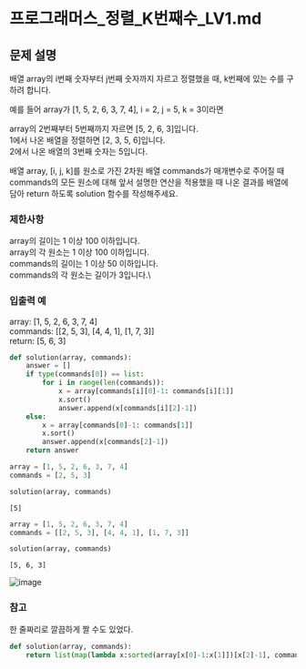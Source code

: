 # 프로그래머스_정렬_K번째수_LV1.md

## 문제 설명
배열 array의 i번째 숫자부터 j번째 숫자까지 자르고 정렬했을 때, k번째에 있는 수를 구하려 합니다.

예를 들어 array가 [1, 5, 2, 6, 3, 7, 4], i = 2, j = 5, k = 3이라면

array의 2번째부터 5번째까지 자르면 [5, 2, 6, 3]입니다.\
1에서 나온 배열을 정렬하면 [2, 3, 5, 6]입니다.\
2에서 나온 배열의 3번째 숫자는 5입니다.

배열 array, [i, j, k]를 원소로 가진 2차원 배열 commands가 매개변수로 주어질 때\
commands의 모든 원소에 대해 앞서 설명한 연산을 적용했을 때 나온 결과를 배열에 담아 return 하도록 solution 함수를 작성해주세요.

### 제한사항
array의 길이는 1 이상 100 이하입니다.\
array의 각 원소는 1 이상 100 이하입니다.\
commands의 길이는 1 이상 50 이하입니다.\
commands의 각 원소는 길이가 3입니다.\


### 입출력 예
array: [1, 5, 2, 6, 3, 7, 4]\
commands: [[2, 5, 3], [4, 4, 1], [1, 7, 3]]\
return: [5, 6, 3]


```python
def solution(array, commands):
    answer = [] 
    if type(commands[0]) == list:
        for i in range(len(commands)):
            x = array[commands[i][0]-1: commands[i][1]]
            x.sort()
            answer.append(x[commands[i][2]-1])
    else:
        x = array[commands[0]-1: commands[1]]
        x.sort()
        answer.append(x[commands[2]-1])
    return answer
```


```python
array = [1, 5, 2, 6, 3, 7, 4]
commands = [2, 5, 3]

solution(array, commands) 
```




    [5]




```python
array = [1, 5, 2, 6, 3, 7, 4]
commands = [[2, 5, 3], [4, 4, 1], [1, 7, 3]]

solution(array, commands)
```




    [5, 6, 3]


![image](https://user-images.githubusercontent.com/52664532/165402481-08e4a812-c738-48dd-8854-3aebb325eb31.png)


### 참고
한 줄짜리로 깔끔하게 짤 수도 있었다.


```python
def solution(array, commands):
    return list(map(lambda x:sorted(array[x[0]-1:x[1]])[x[2]-1], commands))
```

